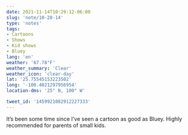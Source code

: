 ```yaml
---
date: 2021-11-14T10:29:12-06:00
slug: 'note/10-28-14'
type: 'notes'
tags:
- Cartoons
- Shows
- Kid shows
- Bluey
lang: 'en'
weather: '67.78°F'
weather_summary: 'Clear'
weather_icon: 'clear-day'
lat: '25.75545153223502'
long: '-100.4021297956954'
location-dms: '25° N, 100° W'

tweet_id: '1459921082912227333'
---
```

It’s been some time since I’ve seen a cartoon as good as Bluey. 
Highly recommended for parents of small kids.